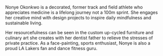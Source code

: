 Nonye Okonkwo is a decorated, former track and field athlete who appreciates medicine is a lifelong journey not a 100m sprint. She engages her creative mind with design projects to inspire daily mindfulness and sustainable living. 

Her resourcefulness can be seen in the custom up-cycled furniture and culinary art she creates with her dentist father to relieve the stresses of private practice. As a face-painting, sports enthusiast, Nonye is also a proud LA Lakers fan and dance fitness guru.
